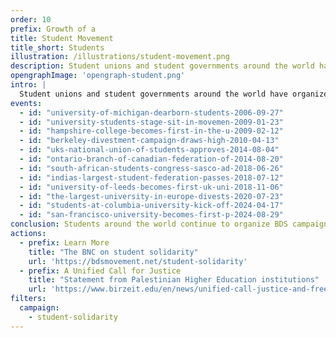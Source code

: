 ```yaml
---
order: 10
prefix: Growth of a
title: Student Movement
title_short: Students
illustration: /illustrations/student-movement.png
description: Student unions and student governments around the world have organized BDS campaigns in solidarity with Palestinians, building the legacy of student movements in igniting progressive change.
opengraphImage: 'opengraph-student.png'
intro: |
  Student unions and student governments around the world have organized BDS campaigns in solidarity with Palestinians, building the legacy of student movements in igniting progressive change.
events:
  - id: "university-of-michigan-dearborn-students-2006-09-27"
  - id: "university-students-stage-sit-in-movemen-2009-01-23"
  - id: "hampshire-college-becomes-first-in-the-u-2009-02-12"
  - id: "berkeley-divestment-campaign-draws-high-2010-04-13"
  - id: "uks-national-union-of-students-approves-2014-08-04"
  - id: "ontario-branch-of-canadian-federation-of-2014-08-20"
  - id: "south-african-students-congress-sasco-ad-2018-06-26"
  - id: "indias-largest-student-federation-passes-2018-07-12"
  - id: "university-of-leeds-becomes-first-uk-uni-2018-11-06"
  - id: "the-largest-university-in-europe-divests-2020-07-23"
  - id: "students-at-columbia-university-kick-off-2024-04-17"
  - id: "san-francisco-university-becomes-first-p-2024-08-29"
conclusion: Students around the world continue to organize BDS campaigns in solidarity with Palestinians, building awareness among a generation of young people.
actions:
  - prefix: Learn More
    title: "The BNC on student solidarity"
    url: 'https://bdsmovement.net/student-solidarity'
  - prefix: A Unified Call for Justice
    title: "Statement from Palestinian Higher Education institutions"
    url: 'https://www.birzeit.edu/en/news/unified-call-justice-and-freedom-palestine'
filters:
  campaign:
    - student-solidarity
---
```

